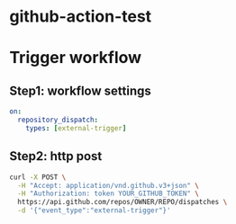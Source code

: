 # github-action-test

# Trigger workflow

## Step1: workflow settings
```yml
on:
  repository_dispatch:
    types: [external-trigger]
```

## Step2: http post
```bash
curl -X POST \
  -H "Accept: application/vnd.github.v3+json" \
  -H "Authorization: token YOUR_GITHUB_TOKEN" \
  https://api.github.com/repos/OWNER/REPO/dispatches \
  -d '{"event_type":"external-trigger"}'
```

